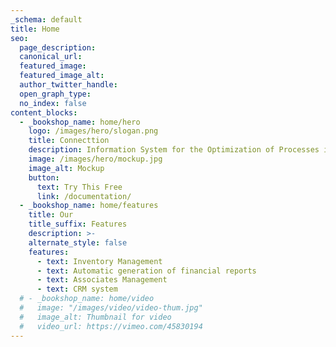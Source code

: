 ```yaml
---
_schema: default
title: Home
seo:
  page_description:
  canonical_url:
  featured_image:
  featured_image_alt:
  author_twitter_handle:
  open_graph_type:
  no_index: false
content_blocks:
  - _bookshop_name: home/hero
    logo: /images/hero/slogan.png
    title: Connecttion
    description: Information System for the Optimization of Processes in Associations
    image: /images/hero/mockup.jpg
    image_alt: Mockup
    button:
      text: Try This Free
      link: /documentation/
  - _bookshop_name: home/features
    title: Our
    title_suffix: Features
    description: >-
    alternate_style: false
    features:
      - text: Inventory Management
      - text: Automatic generation of financial reports
      - text: Associates Management
      - text: CRM system
  # - _bookshop_name: home/video
  #   image: "/images/video/video-thum.jpg"
  #   image_alt: Thumbnail for video
  #   video_url: https://vimeo.com/45830194
---
```

